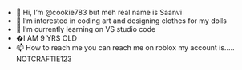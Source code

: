 - 👋 Hi, I’m @cookie783 but meh real name is Saanvi
- 👀 I’m interested in coding art and designing clothes for my dolls
- 🌱 I’m currently learning on VS studio code
- �I AM 9 YRS OLD
- 📫 How to reach me you can reach me on roblox my account is.....
NOTCRAFTIE123

<!---
cookie783/cookie783 is a ✨ special ✨ repository because its `README.md` (this file) appears on your GitHub profile.
You can click the Preview link to take a look at your changes.
--->
